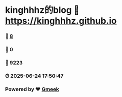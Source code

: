 # kinghhhz的blog :link: https://kinghhhz.github.io 
### :page_facing_up: [8](https://kinghhhz.github.io/tag.html) 
### :speech_balloon: 0 
### :hibiscus: 9223 
### :alarm_clock: 2025-06-24 17:50:47 
### Powered by :heart: [Gmeek](https://github.com/Meekdai/Gmeek)
